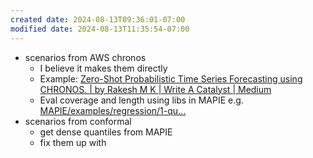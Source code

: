 ```yaml
---
created date: 2024-08-13T09:36:01-07:00
modified date: 2024-08-13T11:35:54-07:00
---
```

- scenarios from AWS chronos
	- I believe it makes them directly
	- Example: [Zero-Shot Probabilistic Time Series Forecasting using CHRONOS. | by Rakesh M K | Write A Catalyst | Medium](https://medium.com/write-a-catalyst/zero-shot-time-series-forecasting-using-chronos-ad99240c8117)
	- Eval coverage and length using libs in MAPIE e.g. [MAPIE/examples/regression/1-qu...](https://github.com/scikit-learn-contrib/MAPIE/blob/master/examples/regression/1-quickstart/plot_timeseries_example.py)
- scenarios from conformal
	- get dense quantiles from MAPIE
	- fix them up with 